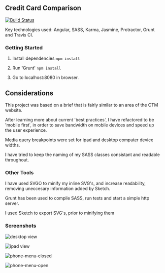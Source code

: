 ## Credit Card Comparison        
[![Build Status](https://travis-ci.org/matt-paul/credit-card-comparison.svg?branch=master)](https://travis-ci.org/matt-paul/credit-card-comparison)

Key technologies used: Angular, SASS, Karma, Jasmine, Protractor, Grunt and Travis CI.

### Getting Started

1. Install dependencies
   ```npm install```

2. Run 'Grunt'
 ```npm install```

3. Go to localhost:8080 in browser.


## Considerations

This project was based on a brief that is fairly similar to an area of the CTM website.

After learning more about current 'best practices', I have refactored to be
'mobile first', in order to save bandwidth on mobile devices and speed up the user
experience.

Media query breakpoints were set for ipad and desktop computer device widths.

I have tried to keep the naming of my SASS classes consistant and readable
throughout.


### Other Tools
I have used SVGO to minify my inline SVG's, and increase readability, removing
uneccesary information added by Sketch.

Grunt has been used to compile SASS, run tests and start a simple http server.

I used Sketch to export SVG's, prior to minifying them


### Screenshots

![desktop view](/finished%20screenshots/ctm-desktop.png)

![ipad view](/finished%20screenshots/ctm-ipad.png)

![phone-menu-closed](/finished%20screenshots/ctm-phone-menu-closed.png)

![phone-menu-open](/finished%20screenshots/ctm-phone-menu-open.png)

